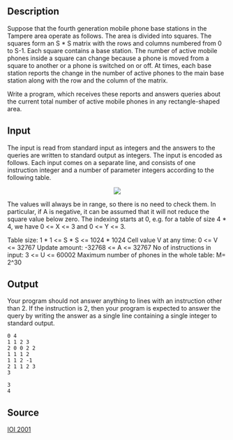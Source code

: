 <h2>Description</h2><p>Suppose that the fourth generation mobile phone base stations in the Tampere area operate as follows. The area is divided into squares. The squares form an S * S matrix with the rows and columns numbered from 0 to S-1. Each square contains a base station. The number of active mobile phones inside a square can change because a phone is moved from a square to another or a phone is switched on or off. At times, each base station reports the change in the number of active phones to the main base station along with the row and the column of the matrix.
</p>
Write a program, which receives these reports and answers queries about the current total number of active mobile phones in any rectangle-shaped area.
<h2>Input</h2><p>The input is read from standard input as integers and the answers to the queries are written to standard output as integers. The input is encoded as follows. Each input comes on a separate line, and consists of one instruction integer and a number of parameter integers according to the following table.
</p><center><img src="images/1195_1.jpg"></center><p>
</p>The values will always be in range, so there is no need to check them. In particular, if A is negative, it can be assumed that it will not reduce the square value below zero. The indexing starts at 0, e.g. for a table of size 4 * 4, we have 0 &lt;= X &lt;= 3 and 0 &lt;= Y &lt;= 3.

Table size: 1 * 1 &lt;= S * S &lt;= 1024 * 1024
Cell value V at any time: 0 &lt;= V &lt;= 32767
Update amount: -32768 &lt;= A &lt;= 32767
No of instructions in input: 3 &lt;= U &lt;= 60002
Maximum number of phones in the whole table: M= 2^30
<h2>Output</h2><p>Your program should not answer anything to lines with an instruction other than 2. If the instruction is 2, then your program is expected to answer the query by writing the answer as a single line containing a single integer to standard output. </p><pre><code class="language-input1">0 4
1 1 2 3
2 0 0 2 2 
1 1 1 2
1 1 2 -1
2 1 1 2 3 
3
</code></pre><pre><code class="language-output1">3
4</code></pre><h2>Source</h2><a href="searchproblem?field=source&amp;key=IOI+2001">IOI 2001</a>